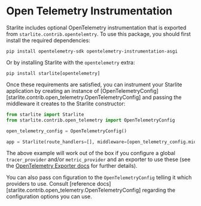 # Open Telemetry Instrumentation

Starlite includes optional OpenTelemetry instrumentation that is exported from `starlite.contrib.opentelemtry`. To use
this package, you should first install the required dependencies:

```shell title="as separate packages"
pip install opentelemetry-sdk opentelemetry-instrumentation-asgi
```

Or by installing Starlite with the `opentelemetry` extra:

```shell title="as 'extra' dependencies"
pip install starlite[opentelemetry]
```

Once these requirements are satisfied, you can instrument your Starlite application by creating an instance
of [OpenTelemetryConfig][starlite.contrib.open_telemetry.OpenTelemetryConfig] and passing the middleware it creates to
the Starlite constructor:

```python
from starlite import Starlite
from starlite.contrib.open_telemetry import OpenTelemetryConfig

open_telemetry_config = OpenTelemetryConfig()

app = Starlite(route_handlers=[], middleware=[open_telemetry_config.middleware])
```

The above example will work out of the box if you configure a global `tracer_provider` and/or `metric_provider` and an
exporter to use these (see the
[OpenTelemetry Exporter docs](https://opentelemetry.io/docs/instrumentation/python/exporters/) for further details).

You can also pass con figuration to the `OpenTelemetryConfig` telling it which providers to use. Consult
[reference docs][starlite.contrib.open_telemetry.OpenTelemetryConfig] regarding the configuration options you can use.

